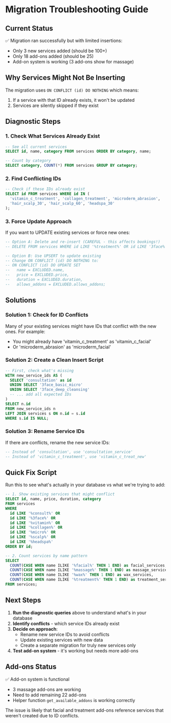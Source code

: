 # Migration Troubleshooting Guide

## Current Status
✅ Migration ran successfully but with limited insertions:
- Only 3 new services added (should be 100+)
- Only 18 add-ons added (should be 25)
- Add-on system is working (3 add-ons show for massage)

## Why Services Might Not Be Inserting

The migration uses `ON CONFLICT (id) DO NOTHING` which means:
1. If a service with that ID already exists, it won't be updated
2. Services are silently skipped if they exist

## Diagnostic Steps

### 1. Check What Services Already Exist
```sql
-- See all current services
SELECT id, name, category FROM services ORDER BY category, name;

-- Count by category
SELECT category, COUNT(*) FROM services GROUP BY category;
```

### 2. Find Conflicting IDs
```sql
-- Check if these IDs already exist
SELECT id FROM services WHERE id IN (
  'vitamin_c_treatment', 'collagen_treatment', 'microderm_abrasion',
  'hair_scalp_30', 'hair_scalp_60', 'headspa_30'
);
```

### 3. Force Update Approach
If you want to UPDATE existing services or force new ones:

```sql
-- Option A: Delete and re-insert (CAREFUL - this affects bookings!)
-- DELETE FROM services WHERE id LIKE '%treatment%' OR id LIKE '3face%';

-- Option B: Use UPSERT to update existing
-- Change ON CONFLICT (id) DO NOTHING to:
-- ON CONFLICT (id) DO UPDATE SET 
--   name = EXCLUDED.name,
--   price = EXCLUDED.price,
--   duration = EXCLUDED.duration,
--   allows_addons = EXCLUDED.allows_addons;
```

## Solutions

### Solution 1: Check for ID Conflicts
Many of your existing services might have IDs that conflict with the new ones. For example:
- You might already have 'vitamin_c_treatment' as 'vitamin_c_facial'
- Or 'microderm_abrasion' as 'microderm_facial'

### Solution 2: Create a Clean Insert Script
```sql
-- First, check what's missing
WITH new_service_ids AS (
  SELECT 'consultation' as id
  UNION SELECT '3face_basic_micro'
  UNION SELECT '3face_deep_cleansing'
  -- ... add all expected IDs
)
SELECT n.id 
FROM new_service_ids n
LEFT JOIN services s ON n.id = s.id
WHERE s.id IS NULL;
```

### Solution 3: Rename Service IDs
If there are conflicts, rename the new service IDs:
```sql
-- Instead of 'consultation', use 'consultation_service'
-- Instead of 'vitamin_c_treatment', use 'vitamin_c_treat_new'
```

## Quick Fix Script

Run this to see what's actually in your database vs what we're trying to add:

```sql
-- 1. Show existing services that might conflict
SELECT id, name, price, duration, category 
FROM services 
WHERE 
  id LIKE '%consult%' OR
  id LIKE '%3face%' OR
  id LIKE '%vitamin%' OR
  id LIKE '%collagen%' OR
  id LIKE '%micro%' OR
  id LIKE '%scalp%' OR
  id LIKE '%headspa%'
ORDER BY id;

-- 2. Count services by name pattern
SELECT 
  COUNT(CASE WHEN name ILIKE '%facial%' THEN 1 END) as facial_services,
  COUNT(CASE WHEN name ILIKE '%massage%' THEN 1 END) as massage_services,
  COUNT(CASE WHEN name ILIKE '%wax%' THEN 1 END) as wax_services,
  COUNT(CASE WHEN name ILIKE '%treatment%' THEN 1 END) as treatment_services
FROM services;
```

## Next Steps

1. **Run the diagnostic queries** above to understand what's in your database
2. **Identify conflicts** - which service IDs already exist
3. **Decide on approach**:
   - Rename new service IDs to avoid conflicts
   - Update existing services with new data
   - Create a separate migration for truly new services only
4. **Test add-on system** - it's working but needs more add-ons

## Add-ons Status

✅ Add-on system is functional
- 3 massage add-ons are working
- Need to add remaining 22 add-ons
- Helper function `get_available_addons` is working correctly

The issue is likely that facial and treatment add-ons reference services that weren't created due to ID conflicts.
